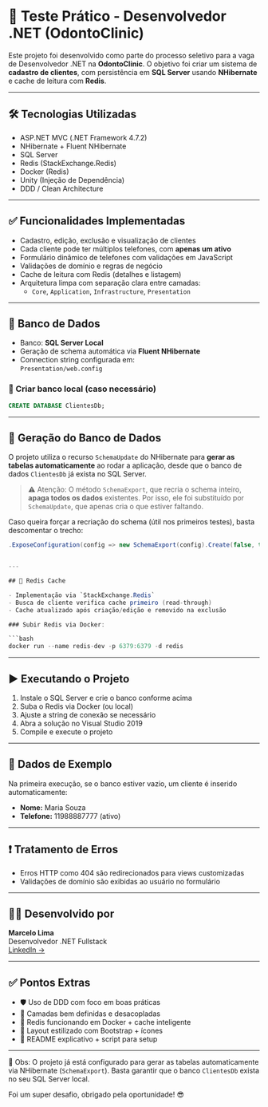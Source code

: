 # 🦷 Teste Prático - Desenvolvedor .NET (OdontoClinic)

Este projeto foi desenvolvido como parte do processo seletivo para a vaga de Desenvolvedor .NET na **OdontoClinic**. O objetivo foi criar um sistema de **cadastro de clientes**, com persistência em **SQL Server** usando **NHibernate** e cache de leitura com **Redis**.

---

## 🛠️ Tecnologias Utilizadas

- ASP.NET MVC (.NET Framework 4.7.2)
- NHibernate + Fluent NHibernate
- SQL Server
- Redis (StackExchange.Redis)
- Docker (Redis)
- Unity (Injeção de Dependência)
- DDD / Clean Architecture

---

## ✅ Funcionalidades Implementadas

- Cadastro, edição, exclusão e visualização de clientes
- Cada cliente pode ter múltiplos telefones, com **apenas um ativo**
- Formulário dinâmico de telefones com validações em JavaScript
- Validações de domínio e regras de negócio
- Cache de leitura com Redis (detalhes e listagem)
- Arquitetura limpa com separação clara entre camadas:
  - `Core`, `Application`, `Infrastructure`, `Presentation`

---

## 📃 Banco de Dados

- Banco: **SQL Server Local**
- Geração de schema automática via **Fluent NHibernate**
- Connection string configurada em:\
  `Presentation/web.config`

### 🧪 Criar banco local (caso necessário)

```sql
CREATE DATABASE ClientesDb;
```

---

## 🧱 Geração do Banco de Dados

O projeto utiliza o recurso `SchemaUpdate` do NHibernate para **gerar as tabelas automaticamente** ao rodar a aplicação, desde que o banco de dados `ClientesDb` já exista no SQL Server.

> ⚠️ Atenção: O método `SchemaExport`, que recria o schema inteiro, **apaga todos os dados** existentes. Por isso, ele foi substituído por `SchemaUpdate`, que apenas cria o que estiver faltando.

Caso queira forçar a recriação do schema (útil nos primeiros testes), basta descomentar o trecho:

```csharp
.ExposeConfiguration(config => new SchemaExport(config).Create(false, true))


---

## 🧠 Redis Cache

- Implementação via `StackExchange.Redis`
- Busca de cliente verifica cache primeiro (read-through)
- Cache atualizado após criação/edição e removido na exclusão

### Subir Redis via Docker:

```bash
docker run --name redis-dev -p 6379:6379 -d redis
```

---

## ▶️ Executando o Projeto

1. Instale o SQL Server e crie o banco conforme acima
2. Suba o Redis via Docker (ou local)
3. Ajuste a string de conexão se necessário
4. Abra a solução no Visual Studio 2019
5. Compile e execute o projeto

---

## 🥪 Dados de Exemplo

Na primeira execução, se o banco estiver vazio, um cliente é inserido automaticamente:

- **Nome:** Maria Souza
- **Telefone:** 11988887777 (ativo)

---

## ❗ Tratamento de Erros

- Erros HTTP como 404 são redirecionados para views customizadas
- Validações de domínio são exibidas ao usuário no formulário

---

## 👨‍💼 Desenvolvido por

**Marcelo Lima**\
Desenvolvedor .NET Fullstack\
[LinkedIn →](https://www.linkedin.com/in/marcelolima11/)

---

## ✅ Pontos Extras

- 🛡️ Uso de DDD com foco em boas práticas
- 🧠 Camadas bem definidas e desacopladas
- 📂 Redis funcionando em Docker + cache inteligente
- 💅 Layout estilizado com Bootstrap + ícones
- 📄 README explicativo + script para setup

---

📝 Obs: O projeto já está configurado para gerar as tabelas automaticamente via NHibernate (`SchemaExport`). Basta garantir que o banco `ClientesDb` exista no seu SQL Server local. 

Foi um super desafio, obrigado pela oportunidade! 😎

